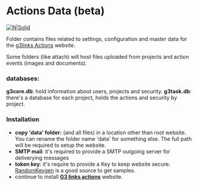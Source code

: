 # Actions Data (beta)
[![N|Solid](https://g3links.com/actions/g3links_brand.png)](https://g3links.com/actions)

Folder contains files related to settings, configuration and master data for the [g3links Actions](https://github.com/g3links/actions) website.

Some folders (like attach) will host files uploaded from projects and action events (images and documents).

### databases: 
**g3core.db**: hold information about users, projects and security.
**g3task.db**: there's a database for each project, holds the actions and security by project. 
 
### Installation
- **copy 'data' folder:** (and all files) in a location other than root website. You can rename the folder name 'data' for something else. The full path will be required to setup the website.
- **SMTP mail**: it's required to provide a SMTP outgoing server for deliverying messages
- **token key**: it's require to provide a Key to keep website secure. [RandomKeygen](https://randomkeygen.com/) is a good source to get samples.
- continue to install **[G3 links actions](https://github.com/g3links/actions)** website.

